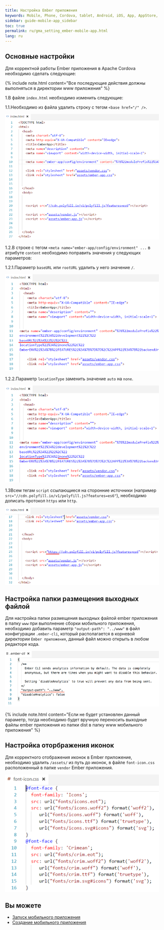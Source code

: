 ```yaml
---
title: Настройка Ember приложения 
keywords: Mobile, Phone, Cordova, tablet, Android, iOS, App, AppStore, play market
sidebar: guide-mobile-app_sidebar
toc: true
permalink: ru/gma_setting_ember-mobile-app.html
lang: ru
---
```


## Основные настройки

Для корректной работы Ember приложения в Apache Cordova необходимо сделать следующие:

{% include note.html content="Все последующие действия должны выполняться в директории www приложения" %}

1.В файле `index.html` необходимо изменить следующие:

1.1.Необходимо из файла удалить строку с тегом `<base href="/" />`.

![](/images/pages/guides/mobile-app/edit-index-ember.PNG)

1.2.В строке с тегом `<meta name="ember-app/config/environment" ...` в атрибуте `content` необходимо поправить значения у следующих параметров:

1.2.1.Параметр `baseURL` или `rootURL` удалить у него значение `/`.

![](/images/pages/guides/mobile-app/edit-index-ember-baseURL.PNG)

1.2.2.Параметр `locationType` заменить значение `auto` на `none`.

![](/images/pages/guides/mobile-app/edit-index-ember-locType.PNG)

1.3Всем тегам `script` ссылающиеся на сторонние источники (например `src="//cdn.polyfill.io/v1/polyfill.js?features=es6"`), необходимо дописать протокол `https` или `http`.

![](/images/pages/guides/mobile-app/edit-index-ember-src.PNG)

## Настройка папки размещения выходных файлой

Для настройка папки размещения выходных файлой ember приложения в папку `www` при выполнение сборки мобильного приложения, необходимо добавить параметр `"output-path": "../www"` в файл конфигурации `.ember-cli`, который располагается в корневой директории `Ember приложения`, данный файл можно открыть в любом редакторе кода.

![](/images/pages/guides/mobile-app/add-new-param-embercli.png)

{% include note.html content="Если не будет установлен данный параметр, тогда необходимо будет вручную переносить выходные файлы ember приложения из папки dist в папку www мобильного приложения" %}

## Настройка оторбражения иконок

Для корректного отображения иконок в Ember приложение, необходимо удалить `/assets/` из путь до иконок, в файле `font-icon.css` расположенный в папке `vendor` Ember приложения.

![](/images/pages/guides/mobile-app/edit-font-icon.PNG)

## Вы можете

* [Запуск мобильного приложения](gma_launch-mobile-app.html)
* [Создание мобильного приложения](gma_create-mobile-app.html)